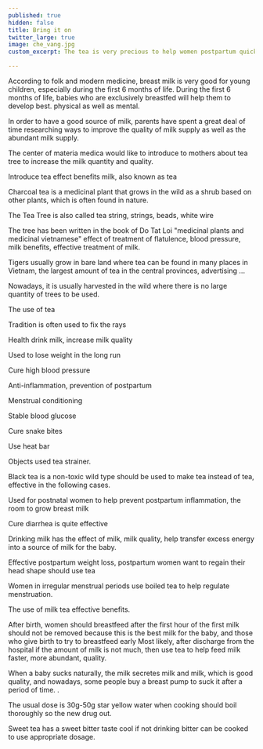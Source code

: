 ```yaml
---
published: true
hidden: false
title: Bring it on
twitter_large: true
image: che_vang.jpg
custom_excerpt: The tea is very precious to help women postpartum quickly get back shape, tea benefits milk benefits.

---
```


According to folk and modern medicine, breast milk is very good for young children, especially during the first 6 months of life. During the first 6 months of life, babies who are exclusively breastfed will help them to develop best. physical as well as mental.

In order to have a good source of milk, parents have spent a great deal of time researching ways to improve the quality of milk supply as well as the abundant milk supply.

The center of materia medica would like to introduce to mothers about tea tree to increase the milk quantity and quality.

Introduce tea effect benefits milk, also known as tea

Charcoal tea is a medicinal plant that grows in the wild as a shrub based on other plants, which is often found in nature.

The Tea Tree is also called tea string, strings, beads, white wire

The tree has been written in the book of Do Tat Loi "medicinal plants and medicinal vietnamese" effect of treatment of flatulence, blood pressure, milk benefits, effective treatment of milk.

Tigers usually grow in bare land where tea can be found in many places in Vietnam, the largest amount of tea in the central provinces, advertising ...

Nowadays, it is usually harvested in the wild where there is no large quantity of trees to be used.

The use of tea

Tradition is often used to fix the rays

Health drink milk, increase milk quality

Used to lose weight in the long run

Cure high blood pressure

Anti-inflammation, prevention of postpartum

Menstrual conditioning

Stable blood glucose

Cure snake bites

Use heat bar

Objects used tea strainer.

Black tea is a non-toxic wild type should be used to make tea instead of tea, effective in the following cases.

Used for postnatal women to help prevent postpartum inflammation, the room to grow breast milk

Cure diarrhea is quite effective

Drinking milk has the effect of milk, milk quality, help transfer excess energy into a source of milk for the baby.

Effective postpartum weight loss, postpartum women want to regain their head shape should use tea

Women in irregular menstrual periods use boiled tea to help regulate menstruation.

The use of milk tea effective benefits.

After birth, women should breastfeed after the first hour of the first milk should not be removed because this is the best milk for the baby, and those who give birth to try to breastfeed early Most likely, after discharge from the hospital if the amount of milk is not much, then use tea to help feed milk faster, more abundant, quality.

When a baby sucks naturally, the milk secretes milk and milk, which is good quality, and nowadays, some people buy a breast pump to suck it after a period of time. .

The usual dose is 30g-50g star yellow water when cooking should boil thoroughly so the new drug out.

Sweet tea has a sweet bitter taste cool if not drinking bitter can be cooked to use appropriate dosage.

